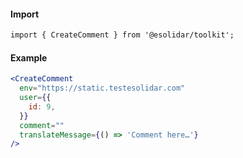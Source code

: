 #### Import

``` html
import { CreateComment } from '@esolidar/toolkit';

```

#### Example

``` jsx
<CreateComment
  env="https://static.testesolidar.com"
  user={{
    id: 9,
  }}
  comment=""
  translateMessage={() => 'Comment here…'}
/>
```
